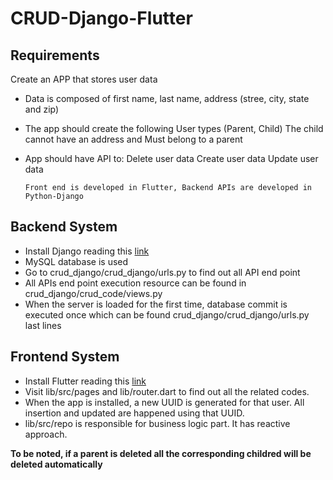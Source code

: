 # CRUD-Django-Flutter

## Requirements
Create an APP that stores user data
- Data is composed of first name, last name, address (stree, city, state and zip)
- The app should create the following User types (Parent, Child) The child cannot have an address and Must belong to a parent
- App should have API to:
	Delete user data
	Create user data
	Update user data
	
   ```
   Front end is developed in Flutter, Backend APIs are developed in Python-Django
   ```
## Backend System
 - Install Django reading this [link](https://github.com/Yunus0or1/Guidelines-How_TO/blob/master/Django%20Basic%20Installation.md)
 - MySQL database is used
 - Go to crud_django/crud_django/urls.py to find out all API end point
 - All APIs end point execution resource can be found in crud_django/crud_code/views.py
 - When the server is loaded for the first time, database commit is executed once which can be found crud_django/crud_django/urls.py last lines

## Frontend System
 - Install Flutter reading this [link](https://github.com/Yunus0or1/Guidelines-How_TO/blob/master/Flutter%20Guidelines.md)
 - Visit lib/src/pages and lib/router.dart to find out all the related codes.
 - When the app is installed, a new UUID is generated for that user. All insertion and updated are happened using that UUID.
 - lib/src/repo is responsible for business logic part. It has reactive approach. 


**To be noted, if a parent is deleted all the corresponding childred will be deleted automatically**
